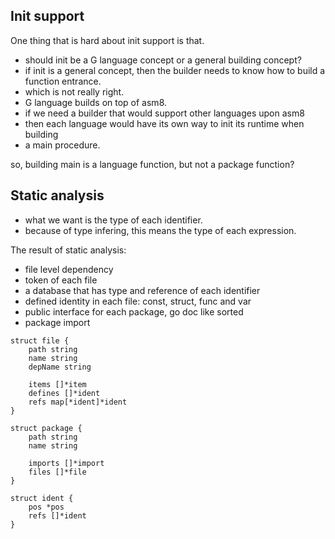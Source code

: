## Init support

One thing that is hard about init support is that.

- should init be a G language concept or a general building concept?
- if init is a general concept, then the builder needs to know how to
  build a function entrance.
- which is not really right.
- G language builds on top of asm8.
- if we need a builder that would support other languages upon asm8
- then each language would have its own way to init its runtime when building
- a main procedure.

so, building main is a language function, but not a package function?

## Static analysis

- what we want is the type of each identifier.
- because of type infering, this means the type of each expression.

The result of static analysis:

- file level dependency
- token of each file
- a database that has type and reference of each identifier
- defined identity in each file: const, struct, func and var
- public interface for each package, go doc like sorted
- package import

```
struct file {
	path string
	name string
	depName string

	items []*item
	defines []*ident
	refs map[*ident]*ident
}

struct package {
	path string
	name string

	imports []*import
	files []*file
}

struct ident {
	pos *pos
	refs []*ident
}

```
